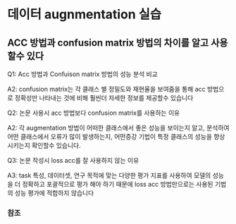 # 데이터 augnmentation 실습 

## ACC 방법과 confusion matrix 방법의 차이를 알고 사용할수 있다 
Q1: Acc 방법과 Confuison matrix 방법의 성능 분석 비교

A2: confusion matrix는 각 클래스 별 정밀도와 재현율을 보여줌을 통해 acc 방법으로 정확성만 나타내는 것에 비해 훨씬더 자세한 정보를 제공할수 있습니다

Q2: 논문 사용시 acc 방법보다 confusion matrix를 사용하는 이유

A2: 각 augmentation 방법이 어떠한 클래스에서 좋은 성능을 보이는지 알고, 분석하여 어떤 클래스에서 오류가 많이 발생하는지, 어떤증강 기법이 특정 클래스의 성능을 향상 시키는지 확인할수 있습니다. 

Q3: 논문 작성시 loss acc를 잘 사용하지 않는 이유 

A3: task 특성, 데이터셋, 연구 목적에 맞는 다양한 평가 지표를 사용하여 모델의 성능을 더 정확하고 포괄적으로 평가 해야 하기 때문에 loss acc 방법만으로는 사용된 기법의 성능 평가에 적합하지 않습니다 


### 참조 
